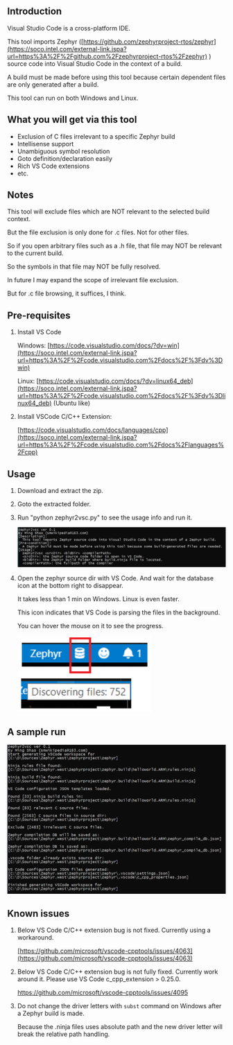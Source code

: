 ## Introduction

Visual Studio Code is a cross-platform IDE.

This tool imports Zephyr ([https://github.com/zephyrproject-rtos/zephyr](https://soco.intel.com/external-link.jspa?url=https%3A%2F%2Fgithub.com%2Fzephyrproject-rtos%2Fzephyr) ) source code into Visual Studio Code in the context of a build.

A build must be made before using this tool because certain dependent files are only generated after a build.

This tool can run on both Windows and Linux. 

## What you will get via this tool

- Exclusion of C files irrelevant to a specific Zephyr build
- Intellisense support
- Unambiguous symbol resolution
- Goto definition/declaration easily
- Rich VS Code extensions
- etc.

## Notes

This tool will exclude files which are NOT relevant to the selected build context.

But the file exclusion is only done for .c files. Not for other files.

So if you open arbitrary files such as a .h file, that file may NOT be relevant to the current build.

So the symbols in that file may NOT be fully resolved.

In future I may expand the scope of irrelevant file exclusion.

But for .c file browsing, it suffices, I think. 

## Pre-requisites

1. Install VS Code

   Windows: [https://code.visualstudio.com/docs/?dv=win](https://soco.intel.com/external-link.jspa?url=https%3A%2F%2Fcode.visualstudio.com%2Fdocs%2F%3Fdv%3Dwin)

   Linux:  [https://code.visualstudio.com/docs/?dv=linux64_deb](https://soco.intel.com/external-link.jspa?url=https%3A%2F%2Fcode.visualstudio.com%2Fdocs%2F%3Fdv%3Dlinux64_deb)  (Ubuntu like)

2. Install VSCode C/C++ Extension:

   [https://code.visualstudio.com/docs/languages/cpp](https://soco.intel.com/external-link.jspa?url=https%3A%2F%2Fcode.visualstudio.com%2Fdocs%2Flanguages%2Fcpp) 

## Usage

1. Download and extract the zip.

2. Goto the extracted folder.

3. Run "python zephyr2vsc.py" to see the usage info and run it. 

   ![zephyr2vs.usage](https://raw.githubusercontent.com/smwikipedia/zephyr2vsc/master/pics/zephyr2vs.usage.png)

4. Open the zephyr source dir with VS Code. And wait for the database icon at the bottom right to disappear. 

   It takes less than 1 min on Windows. Linux is even faster. 

   This icon indicates that VS Code is parsing the files in the background.

   You can hover the mouse on it to see the progress. 

    ![file parsing icon](https://raw.githubusercontent.com/smwikipedia/zephyr2vsc/master/pics/file%20parsing%20icon.png)

## A sample run

![zephyr2vs.run](https://raw.githubusercontent.com/smwikipedia/zephyr2vsc/master/pics/zephyr2vs.run.png)

## Known issues

1. Below VS Code C/C++ extension bug is not fixed. Currently using a workaround.

   [https://github.com/microsoft/vscode-cpptools/issues/4063](https://github.com/microsoft/vscode-cpptools/issues/4063)

2. Below VS Code C/C++ extension bug is not fully fixed. Currently work around it. Please use VS Code c_cpp_extension > 0.25.0.

   <https://github.com/microsoft/vscode-cpptools/issues/4095>
   
3. Do not change the driver letters with `subst` command on Windows after a Zephyr build is made.

   Because the .ninja files uses absolute path and the new driver letter will break the relative path handling.
